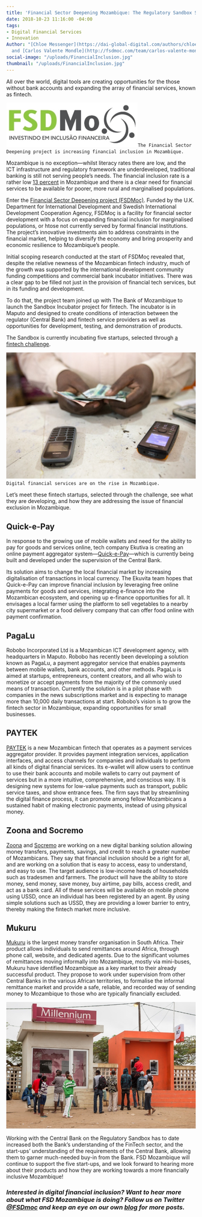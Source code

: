 ```yaml
---
title: 'Financial Sector Deepening Mozambique: The Regulatory Sandbox Startups'
date: 2018-10-23 11:16:00 -04:00
tags:
- Digital Financial Services
- Innovation
Author: "[Chloe Messenger](https://dai-global-digital.com/authors/chloe-messenger/)
  and [Carlos Valente Mondle](http://fsdmoc.com/team/carlos-valente-mondle/)"
social-image: "/uploads/FinancialInclusion.jpg"
thumbnail: "/uploads/FinancialInclusion.jpg"
---
```


All over the world, digital tools are creating opportunities for the those without bank accounts and expanding the array of financial services, known as fintech.

![FSDM-08280e.jpg](/uploads/FSDM-08280e.jpg)`The Financial Sector Deepening project is increasing financial inclusion in Mozambique.`

Mozambique is no exception—whilst literacy rates there are low, and the ICT infrastructure and regulatory framework are underdeveloped, traditional banking is still not serving people’s needs. The financial inclusion rate is a rather low [13 percent](https://uncdf-cdn.azureedge.net/media-manager/86055?sv=2016-05-31&sr=b&sig=aUjmuD2ZtJsftoK7ZR4O1JULKqqAETmoMlyw6sGwZAo%3D&se=2018-10-20T16%3A34%3A14Z&sp=r) in Mozambique and there is a clear need for financial services to be available for poorer, more rural and marginalised populations.

<!--more-->

Enter the [Financial Sector Deepening project (FSDMoç)](https://www.dai.com/our-work/projects/mozambique-financial-sector-deepening-fsdmoc). Funded by the U.K. Department for International Development and Swedish International Development Cooperation Agency, FSDMoç is a facility for financial sector development with a focus on expanding financial inclusion for marginalised populations, or htose not currently served by formal financial institutions. The project’s innovative investments aim to address constraints in the financial market, helping to diversify the economy and bring prosperity and economic resilience to Mozambique’s people.

Initial scoping research conducted at the start of FSDMoç revealed that, despite the relative newness of the Mozambican fintech industry, much of the growth was supported by the international development community funding competitions and commercial bank incubator initiatives. There was a clear gap to be filled not just in the provision of financial tech services, but in its funding and development.

To do that, the project team joined up with The Bank of Mozambique to launch the Sandbox Incubator project for fintech. The incubator is in Maputo and designed to create conditions of interaction between the regulator (Central Bank) and fintech service providers as well as opportunities for development, testing, and demonstration of products.

The Sandbox is currently incubating five startups, selected through [a fintech challenge](http://fsdmoc.com/fsdmoc-addressing-financial-sector-regulation-challenges-regulatory-sandbox-story/).

![phone-9b944e.jpg](/uploads/phone-9b944e.jpg)`Digital financial services are on the rise in Mozambique.`

Let’s meet these fintech startups, selected through the challenge, see what they are developing, and how they are addressing the issue of financial exclusion in Mozambique.

## Quick-e-Pay

In response to the growing use of mobile wallets and need for the ability to pay for goods and services online, tech company Ekutiva is creating an online payment aggregator system—[Quick-e-Pay](http://www.quickepay.co.mz)—which is currently being built and developed under the supervision of the Central Bank.

Its solution aims to change the local financial market by increasing digitalisation of transactions in local currency. The Ekuvita team hopes that Quick-e-Pay ​can improve financial inclusion by leveraging free online payments for goods and services, integrating e-finance into the Mozambican ecosystem, and opening up e-finance opportunities for all. It envisages a local farmer using the platform to sell vegetables to a nearby city supermarket or a food delivery company that can offer food online with payment confirmation.

## PagaLu

Robobo Incorporated Ltd is a Mozambican ICT development agency, with headquarters in Maputo. Robobo has recently been developing a solution known as PagaLu, a payment aggregator service that enables payments between mobile wallets, bank accounts, and other methods. PagaLu is aimed at startups, entrepreneurs, content creators, and all who wish to monetize or accept payments from the majority of the commonly used means of transaction. Currently the solution is in a pilot phase with companies in the news subscriptions market and is expecting to manage more than 10,000 daily transactions at start. Robobo’s vision is to grow the fintech sector in Mozambique, expanding opportunities for small businesses.

## PAYTEK

[PAYTEK](http://paytek-africa.com) is a new Mozambican fintech that operates as a payment services aggregator provider. It provides payment integration services, application interfaces, and access channels for companies and individuals to perform all kinds of digital financial services. Its e-wallet will allow users to continue to use their bank accounts and mobile wallets to carry out payment of services but in a more intuitive, comprehensive, and conscious way. It is designing new systems for low-value payments such as transport, public service taxes, and show entrance fees. The firm says that by streamlining the digital finance process, it can promote among fellow Mozambicans a sustained habit of making electronic payments, instead of using physical money.

## Zoona and Socremo

[Zoona](https://ilovezoona.com/) and [Socremo](http://www.socremo.com/) are working on a new digital banking solution allowing money transfers, payments, savings, and credit to reach a greater number of Mozambicans. They say that financial inclusion should be a right for all, and are working on a solution that is easy to access, easy to understand, and easy to use. The target audience is low-income heads of households such as tradesmen and farmers. The product will have the ability to store money, send money, save money, buy airtime, pay bills, access credit, and act as a bank card. All of these services will be available on mobile phone using USSD, once an individual has been registered by an agent. By using simple solutions such as USSD, they are providing a lower barrier to entry, thereby making the fintech market more inclusive.

## Mukuru

[Mukuru](https://www.mukuru.com) is the largest money transfer organisation in South Africa. Their product allows individuals to send remittances around Africa, through phone call, website, and dedicated agents. Due to the significant volumes of remittances moving informally into Mozambique, mostly via mini-buses, Mukuru have identified Mozambique as a key market to their already successful product. They propose to work under supervision from other Central Banks in the various African territories, to formalise the informal remittance market and provide a safe, reliable, and recorded way of sending money to Mozambique to those who are typically financially excluded.

![MM.jpg](/uploads/MM.jpg)

Working with the Central Bank on the Regulatory Sandbox has to date increased both the Bank’s understanding of the FinTech sector, and the start-ups’ understanding of the requirements of the Central Bank, allowing them to garner much-needed buy-in from the Bank. FSD Mozambique will continue to support the five start-ups, and we look forward to hearing more about their products and how they are working towards a more financially inclusive Mozambique!

### *Interested in digital financial inclusion? Want to hear more about what FSD Mozambique is doing? Follow us on Twitter [@FSDmoc](https://twitter.com/fsdmoc_?lang=en) and keep an eye on our own [blog](http://fsdmoc.com/blog/) for more posts.*